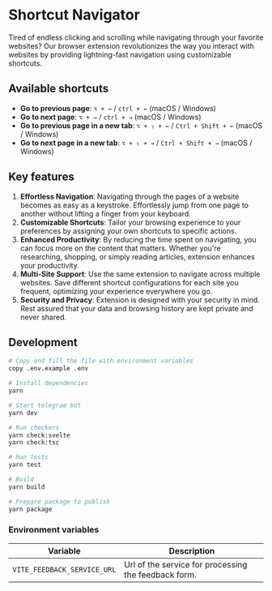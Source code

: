 # Shortcut Navigator

Tired of endless clicking and scrolling while navigating through your favorite websites? Our browser extension revolutionizes the way you interact with websites by providing lightning-fast navigation using customizable shortcuts.

## Available shortcuts

-   **Go to previous page**: `⌥ + ←` / `ctrl + ←` (macOS / Windows)
-   **Go to next page**: `⌥ + →` / `ctrl + →` (macOS / Windows)
-   **Go to previous page in a new tab**: `⌥ + ⇧ + ←` / `Ctrl + Shift + ←` (macOS / Windows)
-   **Go to next page in a new tab**: `⌥ + ⇧ + →` / `Ctrl + Shift + →` (macOS / Windows)

## Key features

1. **Effortless Navigation**: Navigating through the pages of a website becomes as easy as a keystroke. Effortlessly jump from one page to another without lifting a finger from your keyboard.
2. **Customizable Shortcuts**: Tailor your browsing experience to your preferences by assigning your own shortcuts to specific actions.
3. **Enhanced Productivity**: By reducing the time spent on navigating, you can focus more on the content that matters. Whether you're researching, shopping, or simply reading articles, extension enhances your productivity.
4. **Multi-Site Support**: Use the same extension to navigate across multiple websites. Save different shortcut configurations for each site you frequent, optimizing your experience everywhere you go.
5. **Security and Privacy**: Extension is designed with your security in mind. Rest assured that your data and browsing history are kept private and never shared.

## Development

```sh
# Copy and fill the file with environment variables
copy .env.example .env

# Install dependencies
yarn

# Start telegram bot
yarn dev

# Run checkers
yarn check:svelte
yarn check:tsc

# Run tests
yarn test

# Build
yarn build

# Prepare package to publish
yarn package
```

### Environment variables

| Variable                    | Description                                          |
| --------------------------- | ---------------------------------------------------- |
| `VITE_FEEDBACK_SERVICE_URL` | Url of the service for processing the feedback form. |
